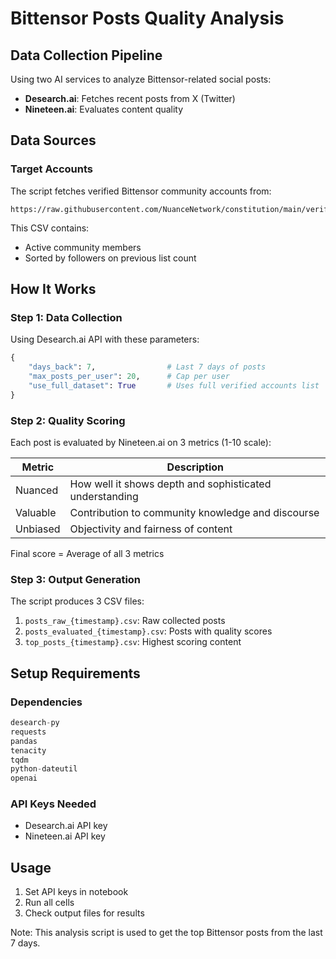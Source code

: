 # Bittensor Posts Quality Analysis

## Data Collection Pipeline
Using two AI services to analyze Bittensor-related social posts:
- **Desearch.ai**: Fetches recent posts from X (Twitter)
- **Nineteen.ai**: Evaluates content quality

## Data Sources

### Target Accounts
The script fetches verified Bittensor community accounts from:
```
https://raw.githubusercontent.com/NuanceNetwork/constitution/main/verified_users/twitter/bittensor_target_accounts_august_followers.csv
```
This CSV contains:
- Active community members
- Sorted by followers on previous list count

## How It Works

### Step 1: Data Collection
Using Desearch.ai API with these parameters:
```python
{
    "days_back": 7,                # Last 7 days of posts
    "max_posts_per_user": 20,      # Cap per user
    "use_full_dataset": True       # Uses full verified accounts list
}
```

### Step 2: Quality Scoring
Each post is evaluated by Nineteen.ai on 3 metrics (1-10 scale):

| Metric | Description |
|--------|-------------|
| Nuanced | How well it shows depth and sophisticated understanding |
| Valuable | Contribution to community knowledge and discourse |
| Unbiased | Objectivity and fairness of content |

Final score = Average of all 3 metrics

### Step 3: Output Generation
The script produces 3 CSV files:
1. `posts_raw_{timestamp}.csv`: Raw collected posts
2. `posts_evaluated_{timestamp}.csv`: Posts with quality scores  
3. `top_posts_{timestamp}.csv`: Highest scoring content

## Setup Requirements

### Dependencies
```python
desearch-py
requests  
pandas
tenacity
tqdm
python-dateutil
openai
```

### API Keys Needed
- Desearch.ai API key
- Nineteen.ai API key

## Usage
1. Set API keys in notebook
2. Run all cells
3. Check output files for results

Note: This analysis script is used to get the top Bittensor posts from the last 7 days.